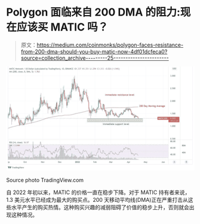 # Polygon 面临来自 200 DMA 的阻力:现在应该买 MATIC 吗？

> 原文：<https://medium.com/coinmonks/polygon-faces-resistance-from-200-dma-should-you-buy-matic-now-4df01dcfeca0?source=collection_archive---------25----------------------->

![](img/c57d7f8992492d6e9baa804aa7d07f6e.png)

Source photo TradingView.com

自 2022 年初以来，MATIC 的价格一直在稳步下降。对于 MATIC 持有者来说，1.3 美元水平已经成为最大的购买点。200 天移动平均线(DMA)正在严重打击从这些水平产生的购买热情。这种购买兴趣的减弱阻碍了价值的稳步上升，否则就会出现这种情况。